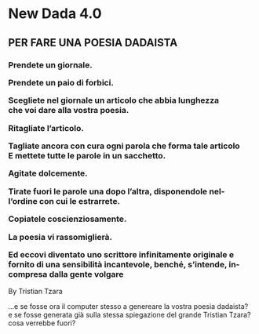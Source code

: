 <h1>New Dada 4.0</h1>
<h2> PER FARE UNA POESIA DADAISTA </h2>

<h3>
Prendete un giornale.</br>

Prendete un paio di forbici.</br>

Scegliete nel giornale un articolo che abbia lunghezza</br>
che voi dare alla vostra poesia.</br>

Ritagliate l’articolo.</br>

Tagliate ancora con cura ogni parola che forma tale articolo</br>
E mettete tutte le parole in un sacchetto.</br>

Agitate dolcemente.</br>

Tirate fuori le parole una dopo l’altra, disponendole nel-</br>
l’ordine con cui le estrarrete.</br>

Copiatele coscienziosamente.</br>

La poesia vi rassomiglierà.</br>

Ed eccovi diventato uno scrittore infinitamente originale e</br>
fornito di una sensibilità incantevole, benché, s’intende, in-</br>
compresa dalla gente volgare</br>
</h3>
<p> By Tristian Tzara </p>


<p> ...e se fosse ora il computer stesso a genereare la vostra poesia dadaista? </br>
e se fosse generata già sulla stessa spiegazione del grande Tristian Tzara?</br>
cosa verrebbe fuori?
